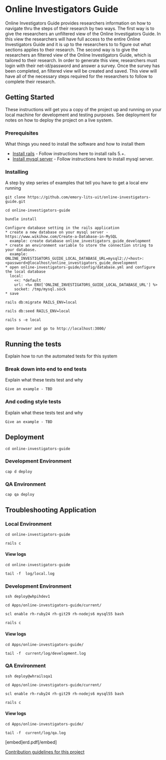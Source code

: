 # Online Investigators Guide

Online Investigators Guide provides researchers information on how to navigate thru the steps of their research by two ways.  The first way is to give the researchers
an unfiltered view of the Online Investigators Guide. In this view the researchers will have full access to the entire Online Investigators Guide and it is up to the researchers to
to figure out what sections applies to their research.  The second way is to give the researchers an filtered view of the Online Investigators Guide, which is tailored
to their research.  In order to generate this view, researchers must login with their net-id/password and answer a survey. Once the survey has been
completed, an filtered view will be created and saved. This view will have all of the necessary steps required for the researchers to follow to complete
their research.

## Getting Started

These instructions will get you a copy of the project up and running on your local machine for development and testing purposes. See deployment for notes on how to deploy the project on a live system.

### Prerequisites

What things you need to install the software and how to install them

* [Install rails](http://railsapps.github.io/installing-rails.html)   - Follow instructions here to install rails 5.+.
* [Install mysql server](http://www.mysqltutorial.org/install-mysql/) - Follow instructions here to install mysql server.

### Installing

A step by step series of examples that tell you have to get a local env running

```
git clone https://github.com/emory-lits-uit/online-investigators-guide.git
```
```
cd online-investigators-guide
```
```
bundle install
```
```
Configure database setting in the rails application
* create a new database on your mysql server - https://www.wikihow.com/Create-a-Database-in-MySQL
  example: create database online_investigators_guide_development
* create an environment variable to store the connection string to your database.
  example: ONLINE_INVESTIGATORS_GUIDE_LOCAL_DATABASE_URL=mysql2://<host>:<password>@localhost/online_investigators_guide_development
* open online-investigators-guide/config/database.yml and configure the local database
  local:
    <<: *default
    url: <%= ENV['ONLINE_INVESTIGATORS_GUIDE_LOCAL_DATABASE_URL'] %>
    socket: /tmp/mysql.sock
* save
```
```
rails db:migrate RAILS_ENV=local
```
```
rails db:seed RAILS_ENV=local
```
```
rails s -e local
```
```
open browser and go to http://localhost:3000/
```

## Running the tests

Explain how to run the automated tests for this system

### Break down into end to end tests

Explain what these tests test and why

```
Give an example - TBD
```

### And coding style tests

Explain what these tests test and why

```
Give an example - TBD
```

## Deployment
```
cd online-investigators-guide
```

### Development Environment
```
cap d deploy
```

### QA Environment
```
cap qa deploy
```

## Troubleshooting Application

### Local Environment
```
cd online-investigators-guide
```
```
rails c
```
#### View logs
```
cd online-investigators-guide
```
```
tail -f  log/local.log
```

### Development Environment
```
ssh deploy@whpihdev1
```
```
cd Apps/online-investigators-guide/current/
```
```
scl enable rh-ruby24 rh-git29 rh-nodejs6 mysql55 bash
```
```
rails c
```
#### View logs
```
cd Apps/online-investigators-guide/
```
```
tail -f  current/log/development.log
```

### QA Environment
```
ssh deploy@whrailsqa1
```
```
cd Apps/online-investigators-guide/current/
```
```
scl enable rh-ruby24 rh-git29 rh-nodejs6 mysql55 bash
```
```
rails c
```
#### View logs
```
cd Apps/online-investigators-guide/
```
```
tail -f  current/log/qa.log
```


[embed]erd.pdf[/embed]

[Contribution guidelines for this project](erd.pdf)
